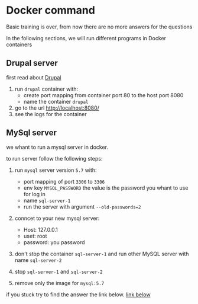 # Docker command

Basic training is over, from now there are no more answers for the questions

In the following sections, we will run different programs in Docker containers

## Drupal server
first read about [Drupal](https://www.drupal.org/)
1. run `drupal` container with:
    * create port mapping from container port 80 to the host port 8080
    * name the container `drupal`
2. go to the url [http://localhost:8080/](http://localhost:8080/)
3. see the logs for the container

## MySql server

we whant to run a mysql server in docker.

to run server follow the following steps:
1. run `mysql` server version `5.7` with:
    *  port mapping of port `3306` to `3306` 
    *  env key `MYSQL_PASSWORD` the value is the password you whant to use for log in 
    *  name  `sql-server-1`
    *  run the server with argument `--old-passwords=2`

2. conncet to your new mysql server:
    * Host:  127.0.0.1
    * uset: root
    * password: you password
3. don't stop the container `sql-server-1` and run other MySQL server with name `sql-server-2`
4. stop `sql-server-1` and `sql-server-2`
5. remove only the image for `mysql:5.7`

if you stuck try to find the answer the link below.
[link below](https://hub.docker.com/_/mysql)